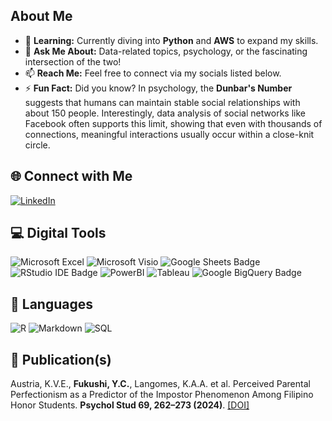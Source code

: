 ## About Me

- 🌱 **Learning:** Currently diving into **Python** and **AWS** to expand my skills.  
- 💬 **Ask Me About:** Data-related topics, psychology, or the fascinating intersection of the two!  
- 📫 **Reach Me:** Feel free to connect via my socials listed below.  
- ⚡ **Fun Fact:** Did you know? In psychology, the **Dunbar's Number** suggests that humans can maintain stable social relationships with about 150 people. Interestingly, data analysis of social networks like Facebook often supports this limit, showing that even with thousands of connections, meaningful interactions usually occur within a close-knit circle.

## 🌐 Connect with Me
[![LinkedIn](https://img.shields.io/badge/LinkedIn-0077B5?style=flat=linkedin&logoColor=white)](https://linkedin.com/in/yuichirofukushi)

## 💻 Digital Tools
![Microsoft Excel](https://img.shields.io/badge/Microsoft_Excel-217346?style=flat&logo=microsoft-excel&logoColor=white)
![Microsoft Visio](https://img.shields.io/badge/Microsoft_Visio-3955A3?style=flat&logo=microsoft-visio&logoColor=white)
![Google Sheets Badge](https://img.shields.io/badge/Google%20Sheets-34A853?style=flat&logo=google-sheets&logoColor=white)
![RStudio IDE Badge](https://img.shields.io/badge/RStudio%20IDE-75AADB?logo=rstudioide&logoColor=fff&style=flat)
![PowerBI](https://img.shields.io/badge/PowerBI-F2C811?style=flat&logo=Power%20BI&logoColor=white)
![Tableau](https://img.shields.io/badge/Tableau-E97627?style=flat&logo=tableau&logoColor=white)
![Google BigQuery Badge](https://img.shields.io/badge/Google%20BigQuery-669DF6?logo=googlebigquery&logoColor=fff&style=flat)

## 💬 Languages
![R](https://img.shields.io/badge/r-%23276DC3.svg?style=flat&logo=r&logoColor=white)
![Markdown](https://img.shields.io/badge/markdown-%23000000.svg?style=flat&logo=markdown&logoColor=white)
![SQL](https://img.shields.io/badge/SQL-32CD32?style=flat&logo=sqlite&logoColor=white)

## 📰 Publication(s)

Austria, K.V.E., **Fukushi, Y.C.**, Langomes, K.A.A. et al. Perceived Parental Perfectionism as a Predictor of the Impostor Phenomenon Among Filipino Honor Students. **Psychol Stud 69, 262–273 (2024)**. [[DOI]](https://doi.org/10.1007/s12646-024-00793-3)










